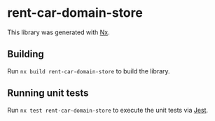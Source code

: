 # rent-car-domain-store

This library was generated with [Nx](https://nx.dev).

## Building

Run `nx build rent-car-domain-store` to build the library.

## Running unit tests

Run `nx test rent-car-domain-store` to execute the unit tests via [Jest](https://jestjs.io).
